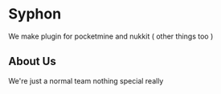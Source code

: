 # Syphon

We make plugin for pocketmine and nukkit ( other things too )

## About Us

We're just a normal team nothing special really


